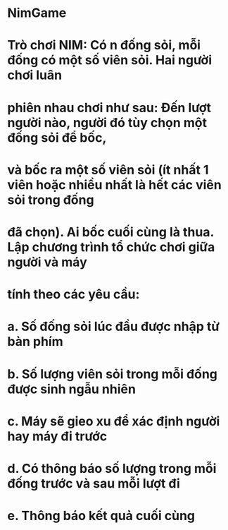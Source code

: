 # NimGame
# Trò chơi NIM: Có n đống sỏi, mỗi đống có một số viên sỏi. Hai người chơi luân
# phiên nhau chơi như sau: Đến lượt người nào, người đó tùy chọn một đống sỏi để bốc,
# và bốc ra một số viên sỏi (ít nhất 1 viên hoặc nhiều nhất là hết các viên sỏi trong đống
# đã chọn). Ai bốc cuối cùng là thua. Lập chương trình tổ chức chơi giữa người và máy
# tính theo các yêu cầu:
# a. Số đống sỏi lúc đầu được nhập từ bàn phím
# b. Số lượng viên sỏi trong mỗi đống được sinh ngẫu nhiên
# c. Máy sẽ gieo xu để xác định người hay máy đi trước
# d. Có thông báo số lượng trong mỗi đống trước và sau mỗi lượt đi
# e. Thông báo kết quả cuối cùng
